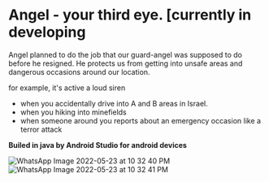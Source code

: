 Angel - your third eye. [currently in developing
=====================================================

Angel planned to do the job that our guard-angel was supposed to do before he resigned.
He protects us from getting into unsafe areas and dangerous occasions around our location.

for example, it's active a loud siren 
- when you accidentally drive into A and B areas in Israel.
- when you hiking into minefields
- when someone around you reports about an emergency occasion like a terror attack



**Builed in java by Android Studio for android devices**


![WhatsApp Image 2022-05-23 at 10 32 40 PM](https://user-images.githubusercontent.com/70665375/170219395-818ae114-967a-4e6b-b5bb-64de75fc8d8d.jpeg)
![WhatsApp Image 2022-05-23 at 10 32 41 PM](https://user-images.githubusercontent.com/70665375/170219402-ebcd49a8-556c-4069-a514-893303f772ec.jpeg)
